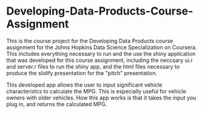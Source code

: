 # Developing-Data-Products-Course-Assignment
This is the course project for the Developing Data Products course assignment for the Johns Hopkins Data Science Specialization on Coursera. This includes everything necessary to run and the use the shiny application that was developed for this course assignment, including the neccsary ui.r and server.r files to run the shiny app, and the html files necessary to produce the slidify presentation for the "pitch" presentation.

This developed app allows the user to input significant vehicle characteristcs to calculate the MPG. This is especially useful for vehicle owners with older vehicles. How this app works is that it takes the input you plug in, and returns the calculated MPG.
